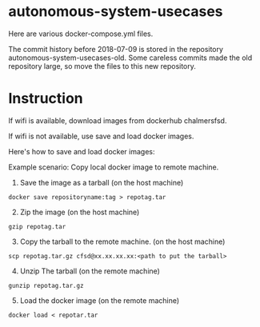 # autonomous-system-usecases
Here are various docker-compose.yml files.

The commit history before 2018-07-09 is stored in the repository autonomous-system-usecases-old. Some careless commits made the old repository large, so move the files to this new repository.

# Instruction
If wifi is available, download images from dockerhub chalmersfsd.

If wifi is not available, use save and load docker images.

Here's how to save and load docker images:

Example scenario: Copy local docker image to remote machine.

1. Save the image as a tarball (on the host machine)
  
  `docker save repositoryname:tag > repotag.tar`

2. Zip the image (on the host machine)
  
  `gzip repotag.tar`

3. Copy the tarball to the remote machine. (on the host machine)
  
  `scp repotag.tar.gz cfsd@xx.xx.xx.xx:<path to put the tarball>`

4. Unzip The tarball (on the remote machine)
  
  `gunzip repotag.tar.gz`

5. Load the docker image (on the remote machine)
  
  `docker load < repotar.tar`
